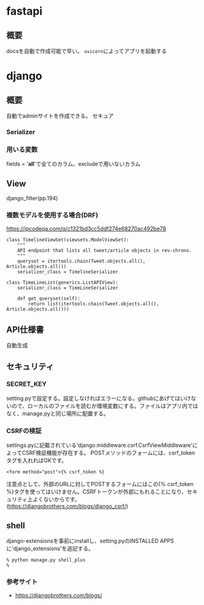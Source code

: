 # fastapi
## 概要
docsを自動で作成可能で早い。
`uvicorn`によってアプリを起動する



# django
## 概要
自動でadminサイトを作成できる。
セキュア
### Serializer
### 用いる変数
fields = '__all__'で全てのカラム、excludeで用いないカラム

## View
django_filter(pp.194)

### 複数モデルを使用する場合(DRF)
https://jpcodeqa.com/q/c1321bd3cc5ddf274e68270ac492be78
```
class TimelineViewSet(viewsets.ModelViewSet):
    """
    API endpoint that lists all tweet/article objects in rev-chrono.
    """
    queryset = itertools.chain(Tweet.objects.all(), Article.objects.all())
    serializer_class = TimelineSerializer
```
```
class TimeLineList(generics.ListAPIView):
    serializer_class = TimeLineSerializer

    def get_queryset(self):
        return list(itertools.chain(Tweet.objects.all(), Article.objects.all()))
```
## API仕様書
自動生成

## セキュリティ
### SECRET_KEY
setting.pyで設定する。設定しなければエラーになる。githubにあげてはいけないので、ローカルのファイルを読むか環境変数にする。ファイルはアプリ内ではなく、manage.pyと同じ場所に配置する。

### CSRFの検証
settings.pyに記載されている'django.middleware.csrf.CsrfViewMiddleware'によってCSRF検証機能が存在する。
POSTメソッドのフォームには、csrf_tokenタグを入れればOKです。

`<form method="post">{% csrf_token %}`

注意点として、外部のURLに対してPOSTするフォームにはこの{% csrf_token %}タグを使ってはいけません。CSRFトークンが外部にもれることになり、セキュリティ上よくないからです。(https://djangobrothers.com/blogs/django_csrf/)

## shell
django-extensionsを事前にinstallし、setting.pyのINSTALLED APPSに'django_extensions'を追記する。
```
% python manage.py shell_plus
%
```

### 参考サイト
- https://djangobrothers.com/blogs/
